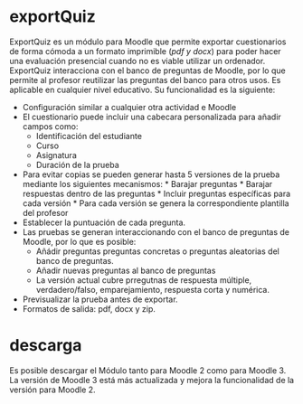 # exportQuiz
ExportQuiz es un módulo para Moodle que permite exportar cuestionarios de forma cómoda a un  formato imprimible (*pdf y docx*) para poder hacer una evaluación presencial cuando no es viable utilizar un ordenador. ExportQuiz interacciona con el banco de preguntas de Moodle, por lo que permite al profesor reutilizar las preguntas del banco para otros usos.  Es aplicable en cualquier nivel educativo. Su funcionalidad es la siguiente:

* Configuración similar a cualquier otra actividad e Moodle
* El cuestionario puede incluir una cabecara personalizada para añadir campos como:
     * Identificación del estudiante
     * Curso
     * Asignatura
     * Duración de la prueba
* Para evitar copias se pueden generar hasta 5 versiones de la prueba mediante los siguientes mecanismos:
           * Barajar preguntas
           * Barajar respuestas dentro de las preguntas
           * Incluir preguntas específicas para cada versión
           * Para cada versión se genera la correspondiente plantilla del profesor
* Establecer la puntuación de cada pregunta.
* Las pruebas se generan interaccionando con el banco de preguntas de Moodle, por lo que es posible:
     * Añádir preguntas preguntas concretas o preguntas aleatorias del banco de preguntas.
     * Añadir nuevas preguntas al banco de preguntas
     * La versión actual cubre prregutnas de respuesta múltiple, verdadero/falso, emparejamiento, respuesta corta y numérica.
* Previsualizar la prueba antes de exportar.
* Formatos de salida: pdf, docx y zip.


# descarga
Es posible descargar el Módulo tanto para Moodle 2 como para Moodle 3. La versión de Moodle 3 está más actualizada y mejora la funcionalidad de la versión para Moodle 2.

